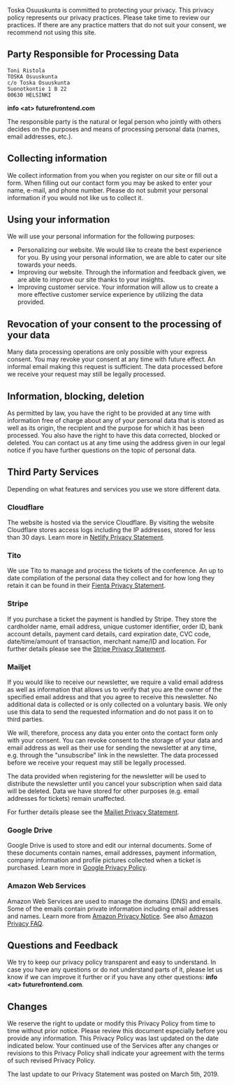 Toska Osuuskunta is committed to protecting your privacy. This privacy policy represents our privacy practices. Please take time to review our practices. If there are any practice matters that do not suit your consent, we recommend not using this site.

## Party Responsible for Processing Data

```
Toni Ristola
TOSKA Osuuskunta
c/o Toska Osuuskunta
Suonotkontie 1 B 22
00630 HELSINKI
```

**info \<at> futurefrontend.com**

The responsible party is the natural or legal person who jointly with others decides on the purposes and means of processing personal data (names, email addresses, etc.).

## Collecting information

We collect information from you when you register on our site or fill out a form. When filling out our contact form you may be asked to enter your name, e-mail, and phone number. Please do not submit your personal information if you would not like us to collect it.

## Using your information

We will use your personal information for the following purposes:

* Personalizing our website. We would like to create the best experience for you. By using your personal information, we are able to cater our site towards your needs.
* Improving our website. Through the information and feedback given, we are able to improve our site thanks to your insights.
* Improving customer service. Your information will allow us to create a more effective customer service experience by utilizing the data provided.

## Revocation of your consent to the processing of your data

Many data processing operations are only possible with your express consent. You may revoke your consent at any time with future effect. An informal email making this request is sufficient. The data processed before we receive your request may still be legally processed.

## Information, blocking, deletion

As permitted by law, you have the right to be provided at any time with information free of charge about any of your personal data that is stored as well as its origin, the recipient and the purpose for which it has been processed. You also have the right to have this data corrected, blocked or deleted. You can contact us at any time using the address given in our legal notice if you have further questions on the topic of personal data.

## Third Party Services

Depending on what features and services you use we store different data.

### Cloudflare

The website is hosted via the service Cloudflare. By visiting the website Cloudflare stores access logs including the IP addresses, stored for less than 30 days. Learn more in [Netlify Privacy Statement](https://www.cloudflare.com/privacypolicy/).

### Tito

We use Tito to manage and process the tickets of the conference. An up to date compilation of the personal data they collect and for how long they retain it can be found in their [Fienta Privacy Statement](https://ti.to/privacy).

### Stripe

If you purchase a ticket the payment is handled by Stripe. They store the cardholder name, email address, unique customer identifier, order ID, bank account details, payment card details, card expiration date, CVC code, date/time/amount of transaction, merchant name/ID and location. For further details please see the [Stripe Privacy Statement](https://stripe.com/at/privacy/).

### Mailjet

If you would like to receive our newsletter, we require a valid email address as well as information that allows us to verify that you are the owner of the specified email address and that you agree to receive this newsletter. No additional data is collected or is only collected on a voluntary basis. We only use this data to send the requested information and do not pass it on to third parties.

We will, therefore, process any data you enter onto the contact form only with your consent. You can revoke consent to the storage of your data and email address as well as their use for sending the newsletter at any time, e.g. through the "unsubscribe" link in the newsletter. The data processed before we receive your request may still be legally processed.

The data provided when registering for the newsletter will be used to distribute the newsletter until you cancel your subscription when said data will be deleted. Data we have stored for other purposes (e.g. email addresses for tickets) remain unaffected.

For further details please see the [Mailjet Privacy Statement](https://www.mailjet.com/legal/privacy-policy/).

### Google Drive

Google Drive is used to store and edit our internal documents. Some of these documents contain names, email addresses, payment information, company information and profile pictures collected when a ticket is purchased. Learn more in [Google Privacy Policy](https://policies.google.com/privacy?hl=en-GB).

### Amazon Web Services

Amazon Web Services are used to manage the domains (DNS) and emails. Some of the emails contain private information including email addresses and names. Learn more from [Amazon Privacy Notice](https://aws.amazon.com/privacy/). See also [Amazon Privacy FAQ](https://aws.amazon.com/compliance/data-privacy-faq/).

## Questions and Feedback

We try to keep our privacy policy transparent and easy to understand. In case you have any questions or do not understand parts of it, please let us know if we can improve it further or if you have any other questions: **info \<at> futurefrontend.com**.

## Changes

We reserve the right to update or modify this Privacy Policy from time to time without prior notice. Please review this document especially before you provide any information. This Privacy Policy was last updated on the date indicated below. Your continued use of the Services after any changes or revisions to this Privacy Policy shall indicate your agreement with the terms of such revised Privacy Policy.

The last update to our Privacy Statement was posted on March 5th, 2019.
